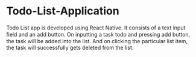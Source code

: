 # Todo-List-Application
Todo List app is developed using React Native. It consists of a text input ﬁeld and an add button. On inputting a task todo and pressing add button, the task will be added into the list. And on clicking the particular list item, the task will successfully gets deleted from the list.
